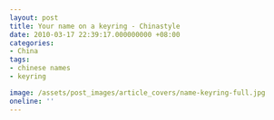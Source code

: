 ```yaml
---
layout: post
title: Your name on a keyring - Chinastyle
date: 2010-03-17 22:39:17.000000000 +08:00
categories:
- China
tags:
- chinese names
- keyring

image: /assets/post_images/article_covers/name-keyring-full.jpg
oneline: ''
---
```


